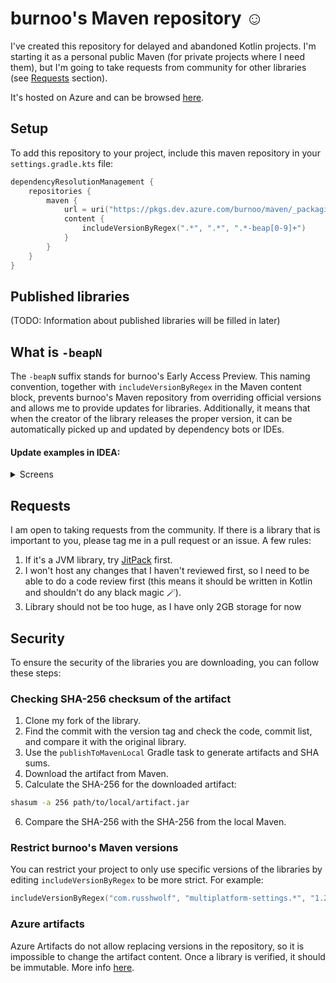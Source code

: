 # burnoo's Maven repository ☺️
I've created this repository for delayed and abandoned Kotlin projects. I'm starting it as a personal public Maven (for private projects where I need them), but I'm going to take requests from community for other libraries (see [Requests](#Requests) section).

It's hosted on Azure and can be browsed [here](https://dev.azure.com/burnoo/maven/_artifacts/feed/public).

## Setup
To add this repository to your project, include this maven repository in your `settings.gradle.kts` file:

```kotlin
dependencyResolutionManagement {
    repositories {
        maven {
            url = uri("https://pkgs.dev.azure.com/burnoo/maven/_packaging/public/maven/v1")
            content {
                includeVersionByRegex(".*", ".*", ".*-beap[0-9]+")
            }
        }
    }
}
```

## Published libraries
(TODO: Information about published libraries will be filled in later)

## What is `-beapN`
The `-beapN` suffix stands for burnoo's Early Access Preview. This naming convention, together with `includeVersionByRegex` in the Maven content block, prevents burnoo's Maven repository from overriding official versions and allows me to provide updates for libraries. Additionally, it means that when the creator of the library releases the proper version, it can be automatically picked up and updated by dependency bots or IDEs.

#### Update examples in IDEA:
<details>
  <summary>Screens</summary>
  
  ![official-update](https://github.com/burnoo/maven/assets/17478192/d4bbdc5d-7215-44e7-a16d-4b63876e6c69)
  ![beap-update](https://github.com/burnoo/maven/assets/17478192/840aa510-d848-4178-83c4-596bec36ca3a)
</details>

## Requests
I am open to taking requests from the community. If there is a library that is important to you, please tag me in a pull request or an issue. A few rules:
1. If it's a JVM library, try [JitPack](https://jitpack.io/) first.
2. I won't host any changes that I haven't reviewed first, so I need to be able to do a code review first (this means it should be written in Kotlin and shouldn't do any black magic 🪄).
3. Library should not be too huge, as I have only 2GB storage for now

## Security
To ensure the security of the libraries you are downloading, you can follow these steps:

### Checking SHA-256 checksum of the artifact 
1. Clone my fork of the library.
2. Find the commit with the version tag and check the code, commit list, and compare it with the original library.
3. Use the `publishToMavenLocal` Gradle task to generate artifacts and SHA sums.
4. Download the artifact from Maven.
5. Calculate the SHA-256 for the downloaded artifact:
 ```sh
shasum -a 256 path/to/local/artifact.jar
```
6. Compare the SHA-256 with the SHA-256 from the local Maven.

### Restrict burnoo's Maven versions
You can restrict your project to only use specific versions of the libraries by editing `includeVersionByRegex` to be more strict. For example:
```kotlin
includeVersionByRegex("com.russhwolf", "multiplatform-settings.*", "1.2.0-beap1")
```

### Azure artifacts
Azure Artifacts do not allow replacing versions in the repository, so it is impossible to change the artifact content. Once a library is verified, it should be immutable. More info [here](https://learn.microsoft.com/en-us/azure/devops/artifacts/artifacts-key-concepts?view=azure-devops#immutability).
